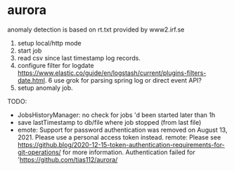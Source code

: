 # aurora
anomaly detection is based on rt.txt provided by www2.irf.se
1. setup local/http mode
2. start job
4. read csv since last timestamp log records.
5. configure filter for logdate https://www.elastic.co/guide/en/logstash/current/plugins-filters-date.html. 6 use grok
   for parsing spring log or direct event API?
7. setup anomaly job.

TODO:
- JobsHistoryManager: no check for jobs 'd been started later than 1h 
- save lastTimestamp to db/file where job stopped (from last file)
- emote: Support for password authentication was removed on August 13, 2021. Please use a personal access token instead. remote: Please see https://github.blog/2020-12-15-token-authentication-requirements-for-git-operations/ for more information. Authentication failed for 'https://github.com/tias112/aurora/
